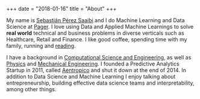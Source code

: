+++
date = "2018-01-16"
title = "About"
+++

My name is [Sebastián Pérez Saaibi](https://linkedin.com/in/spsaaibi) and I do Machine Learning and Data Science at [Pager](https://pager.com). I love using Data and Applied Machine Learnings to solve **real world** technical and business problems in diverse verticals such as Healthcare, Retail and Finance. I like good coffee, spending time with my family, running and [reading](https://www.goodreads.com/user/show/17781840-sebastian-perez-saaibi).

I have a background in [Computational Science and Engineering](http://www.rw.ethz.ch/), as well as [Physics](https://fisica.uniandes.edu.co/en/) and [Mechanical Engineering](https://mecanica.uniandes.edu.co/index.php/en/). I founded a Predictive Analytics Startup in 2011, called [Aentropico](https://angel.co/aentropico) and shut it down at the end of 2014. 
In addition to Data Science and Machine Learning I enjoy talking about entrepreneurship, building effective data science teams and interpretability, among other things.
